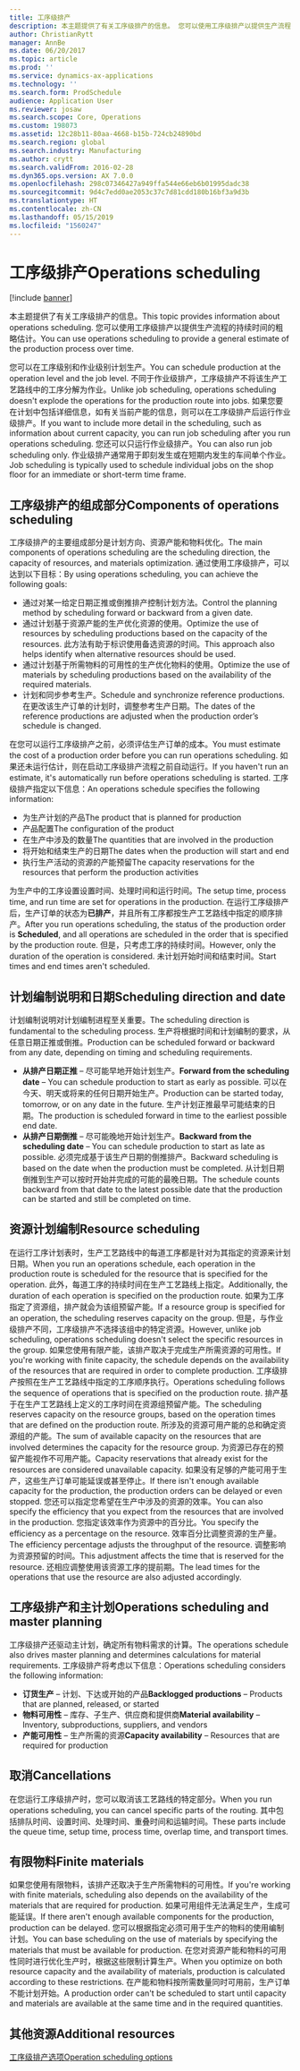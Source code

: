 ```yaml
---
title: 工序级排产
description: 本主题提供了有关工序级排产的信息。 您可以使用工序级排产以提供生产流程的持续时间的粗略估计。
author: ChristianRytt
manager: AnnBe
ms.date: 06/20/2017
ms.topic: article
ms.prod: ''
ms.service: dynamics-ax-applications
ms.technology: ''
ms.search.form: ProdSchedule
audience: Application User
ms.reviewer: josaw
ms.search.scope: Core, Operations
ms.custom: 198073
ms.assetid: 12c28b11-80aa-4668-b15b-724cb24890bd
ms.search.region: global
ms.search.industry: Manufacturing
ms.author: crytt
ms.search.validFrom: 2016-02-28
ms.dyn365.ops.version: AX 7.0.0
ms.openlocfilehash: 298c07346427a949ffa544e66eb6b01995dadc38
ms.sourcegitcommit: 9d4c7edd0ae2053c37c7d81cdd180b16bf3a9d3b
ms.translationtype: HT
ms.contentlocale: zh-CN
ms.lasthandoff: 05/15/2019
ms.locfileid: "1560247"
---
```

# <a name="operations-scheduling"></a><span data-ttu-id="880f9-104">工序级排产</span><span class="sxs-lookup"><span data-stu-id="880f9-104">Operations scheduling</span></span>

[!include [banner](../includes/banner.md)]

<span data-ttu-id="880f9-105">本主题提供了有关工序级排产的信息。</span><span class="sxs-lookup"><span data-stu-id="880f9-105">This topic provides information about operations scheduling.</span></span> <span data-ttu-id="880f9-106">您可以使用工序级排产以提供生产流程的持续时间的粗略估计。</span><span class="sxs-lookup"><span data-stu-id="880f9-106">You can use operations scheduling to provide a general estimate of the production process over time.</span></span>

<span data-ttu-id="880f9-107">您可以在工序级别和作业级别计划生产。</span><span class="sxs-lookup"><span data-stu-id="880f9-107">You can schedule production at the operation level and the job level.</span></span> <span data-ttu-id="880f9-108">不同于作业级排产，工序级排产不将该生产工艺路线中的工序分解为作业。</span><span class="sxs-lookup"><span data-stu-id="880f9-108">Unlike job scheduling, operations scheduling doesn't explode the operations for the production route into jobs.</span></span> <span data-ttu-id="880f9-109">如果您要在计划中包括详细信息，如有关当前产能的信息，则可以在工序级排产后运行作业级排产。</span><span class="sxs-lookup"><span data-stu-id="880f9-109">If you want to include more detail in the scheduling, such as information about current capacity, you can run job scheduling after you run operations scheduling.</span></span> <span data-ttu-id="880f9-110">您还可以只运行作业级排产。</span><span class="sxs-lookup"><span data-stu-id="880f9-110">You can also run job scheduling only.</span></span> <span data-ttu-id="880f9-111">作业级排产通常用于即刻发生或在短期内发生的车间单个作业。</span><span class="sxs-lookup"><span data-stu-id="880f9-111">Job scheduling is typically used to schedule individual jobs on the shop floor for an immediate or short-term time frame.</span></span>

## <a name="components-of-operations-scheduling"></a><span data-ttu-id="880f9-112">工序级排产的组成部分</span><span class="sxs-lookup"><span data-stu-id="880f9-112">Components of operations scheduling</span></span>
<span data-ttu-id="880f9-113">工序级排产的主要组成部分是计划方向、资源产能和物料优化。</span><span class="sxs-lookup"><span data-stu-id="880f9-113">The main components of operations scheduling are the scheduling direction, the capacity of resources, and materials optimization.</span></span> <span data-ttu-id="880f9-114">通过使用工序级排产，可以达到以下目标：</span><span class="sxs-lookup"><span data-stu-id="880f9-114">By using operations scheduling, you can achieve the following goals:</span></span>

-   <span data-ttu-id="880f9-115">通过对某一给定日期正推或倒推排产控制计划方法。</span><span class="sxs-lookup"><span data-stu-id="880f9-115">Control the planning method by scheduling forward or backward from a given date.</span></span>
-   <span data-ttu-id="880f9-116">通过计划基于资源产能的生产优化资源的使用。</span><span class="sxs-lookup"><span data-stu-id="880f9-116">Optimize the use of resources by scheduling productions based on the capacity of the resources.</span></span> <span data-ttu-id="880f9-117">此方法有助于标识使用备选资源的时间。</span><span class="sxs-lookup"><span data-stu-id="880f9-117">This approach also helps identify when alternative resources should be used.</span></span>
-   <span data-ttu-id="880f9-118">通过计划基于所需物料的可用性的生产优化物料的使用。</span><span class="sxs-lookup"><span data-stu-id="880f9-118">Optimize the use of materials by scheduling productions based on the availability of the required materials.</span></span>
-   <span data-ttu-id="880f9-119">计划和同步参考生产。</span><span class="sxs-lookup"><span data-stu-id="880f9-119">Schedule and synchronize reference productions.</span></span> <span data-ttu-id="880f9-120">在更改该生产订单的计划时，调整参考生产日期。</span><span class="sxs-lookup"><span data-stu-id="880f9-120">The dates of the reference productions are adjusted when the production order’s schedule is changed.</span></span>

<span data-ttu-id="880f9-121">在您可以运行工序级排产之前，必须评估生产订单的成本。</span><span class="sxs-lookup"><span data-stu-id="880f9-121">You must estimate the cost of a production order before you can run operations scheduling.</span></span> <span data-ttu-id="880f9-122">如果还未运行估计，则在启动工序级排产流程之前自动运行。</span><span class="sxs-lookup"><span data-stu-id="880f9-122">If you haven't run an estimate, it's automatically run before operations scheduling is started.</span></span> <span data-ttu-id="880f9-123">工序级排产指定以下信息：</span><span class="sxs-lookup"><span data-stu-id="880f9-123">An operations schedule specifies the following information:</span></span>

-   <span data-ttu-id="880f9-124">为生产计划的产品</span><span class="sxs-lookup"><span data-stu-id="880f9-124">The product that is planned for production</span></span>
-   <span data-ttu-id="880f9-125">产品配置</span><span class="sxs-lookup"><span data-stu-id="880f9-125">The configuration of the product</span></span>
-   <span data-ttu-id="880f9-126">在生产中涉及的数量</span><span class="sxs-lookup"><span data-stu-id="880f9-126">The quantities that are involved in the production</span></span>
-   <span data-ttu-id="880f9-127">将开始和结束生产的日期</span><span class="sxs-lookup"><span data-stu-id="880f9-127">The dates when the production will start and end</span></span>
-   <span data-ttu-id="880f9-128">执行生产活动的资源的产能预留</span><span class="sxs-lookup"><span data-stu-id="880f9-128">The capacity reservations for the resources that perform the production activities</span></span>

<span data-ttu-id="880f9-129">为生产中的工序设置设置时间、处理时间和运行时间。</span><span class="sxs-lookup"><span data-stu-id="880f9-129">The setup time, process time, and run time are set for operations in the production.</span></span> <span data-ttu-id="880f9-130">在运行工序级排产后，生产订单的状态为**已排产**，并且所有工序都按生产工艺路线中指定的顺序排产。</span><span class="sxs-lookup"><span data-stu-id="880f9-130">After you run operations scheduling, the status of the production order is **Scheduled**, and all operations are scheduled in the order that is specified by the production route.</span></span> <span data-ttu-id="880f9-131">但是，只考虑工序的持续时间。</span><span class="sxs-lookup"><span data-stu-id="880f9-131">However, only the duration of the operation is considered.</span></span> <span data-ttu-id="880f9-132">未计划开始时间和结束时间。</span><span class="sxs-lookup"><span data-stu-id="880f9-132">Start times and end times aren't scheduled.</span></span>

## <a name="scheduling-direction-and-date"></a><span data-ttu-id="880f9-133">计划编制说明和日期</span><span class="sxs-lookup"><span data-stu-id="880f9-133">Scheduling direction and date</span></span>
<span data-ttu-id="880f9-134">计划编制说明对计划编制进程至关重要。</span><span class="sxs-lookup"><span data-stu-id="880f9-134">The scheduling direction is fundamental to the scheduling process.</span></span> <span data-ttu-id="880f9-135">生产将根据时间和计划编制的要求，从任意日期正推或倒推。</span><span class="sxs-lookup"><span data-stu-id="880f9-135">Production can be scheduled forward or backward from any date, depending on timing and scheduling requirements.</span></span>

-   <span data-ttu-id="880f9-136">**从排产日期正推** – 尽可能早地开始计划生产。</span><span class="sxs-lookup"><span data-stu-id="880f9-136">**Forward from the scheduling date** – You can schedule production to start as early as possible.</span></span> <span data-ttu-id="880f9-137">可以在今天、明天或将来的任何日期开始生产。</span><span class="sxs-lookup"><span data-stu-id="880f9-137">Production can be started today, tomorrow, or on any date in the future.</span></span> <span data-ttu-id="880f9-138">生产计划正推最早可能结束的日期。</span><span class="sxs-lookup"><span data-stu-id="880f9-138">The production is scheduled forward in time to the earliest possible end date.</span></span>
-   <span data-ttu-id="880f9-139">**从排产日期倒推** – 尽可能晚地开始计划生产。</span><span class="sxs-lookup"><span data-stu-id="880f9-139">**Backward from the scheduling date** – You can schedule production to start as late as possible.</span></span> <span data-ttu-id="880f9-140">必须完成基于该生产日期的倒推排产。</span><span class="sxs-lookup"><span data-stu-id="880f9-140">Backward scheduling is based on the date when the production must be completed.</span></span> <span data-ttu-id="880f9-141">从计划日期倒推到生产可以按时开始并完成的可能的最晚日期。</span><span class="sxs-lookup"><span data-stu-id="880f9-141">The schedule counts backward from that date to the latest possible date that the production can be started and still be completed on time.</span></span>

## <a name="resource-scheduling"></a><span data-ttu-id="880f9-142">资源计划编制</span><span class="sxs-lookup"><span data-stu-id="880f9-142">Resource scheduling</span></span>
<span data-ttu-id="880f9-143">在运行工序计划表时，生产工艺路线中的每道工序都是针对为其指定的资源来计划日期。</span><span class="sxs-lookup"><span data-stu-id="880f9-143">When you run an operations schedule, each operation in the production route is scheduled for the resource that is specified for the operation.</span></span> <span data-ttu-id="880f9-144">此外，每道工序的持续时间在生产工艺路线上指定。</span><span class="sxs-lookup"><span data-stu-id="880f9-144">Additionally, the duration of each operation is specified on the production route.</span></span> <span data-ttu-id="880f9-145">如果为工序指定了资源组，排产就会为该组预留产能。</span><span class="sxs-lookup"><span data-stu-id="880f9-145">If a resource group is specified for an operation, the scheduling reserves capacity on the group.</span></span> <span data-ttu-id="880f9-146">但是，与作业级排产不同，工序级排产不选择该组中的特定资源。</span><span class="sxs-lookup"><span data-stu-id="880f9-146">However, unlike job scheduling, operations scheduling doesn't select the specific resources in the group.</span></span> <span data-ttu-id="880f9-147">如果您使用有限产能，该排产取决于完成生产所需资源的可用性。</span><span class="sxs-lookup"><span data-stu-id="880f9-147">If you're working with finite capacity, the schedule depends on the availability of the resources that are required in order to complete production.</span></span> <span data-ttu-id="880f9-148">工序级排产按照在生产工艺路线中指定的工序顺序执行。</span><span class="sxs-lookup"><span data-stu-id="880f9-148">Operations scheduling follows the sequence of operations that is specified on the production route.</span></span> <span data-ttu-id="880f9-149">排产基于在生产工艺路线上定义的工序时间在资源组预留产能。</span><span class="sxs-lookup"><span data-stu-id="880f9-149">The scheduling reserves capacity on the resource groups, based on the operation times that are defined on the production route.</span></span> <span data-ttu-id="880f9-150">所涉及的资源可用产能的总和确定资源组的产能。</span><span class="sxs-lookup"><span data-stu-id="880f9-150">The sum of available capacity on the resources that are involved determines the capacity for the resource group.</span></span> <span data-ttu-id="880f9-151">为资源已存在的预留产能视作不可用产能。</span><span class="sxs-lookup"><span data-stu-id="880f9-151">Capacity reservations that already exist for the resources are considered unavailable capacity.</span></span> <span data-ttu-id="880f9-152">如果没有足够的产能可用于生产，这些生产订单可能延误或甚至停止。</span><span class="sxs-lookup"><span data-stu-id="880f9-152">If there isn't enough available capacity for the production, the production orders can be delayed or even stopped.</span></span> <span data-ttu-id="880f9-153">您还可以指定您希望在生产中涉及的资源的效率。</span><span class="sxs-lookup"><span data-stu-id="880f9-153">You can also specify the efficiency that you expect from the resources that are involved in the production.</span></span> <span data-ttu-id="880f9-154">您指定该效率作为资源中的百分比。</span><span class="sxs-lookup"><span data-stu-id="880f9-154">You specify the efficiency as a percentage on the resource.</span></span> <span data-ttu-id="880f9-155">效率百分比调整资源的生产量。</span><span class="sxs-lookup"><span data-stu-id="880f9-155">The efficiency percentage adjusts the throughput of the resource.</span></span> <span data-ttu-id="880f9-156">调整影响为资源预留的时间。</span><span class="sxs-lookup"><span data-stu-id="880f9-156">This adjustment affects the time that is reserved for the resource.</span></span> <span data-ttu-id="880f9-157">还相应调整使用该资源工序的提前期。</span><span class="sxs-lookup"><span data-stu-id="880f9-157">The lead times for the operations that use the resource are also adjusted accordingly.</span></span>

## <a name="operations-scheduling-and-master-planning"></a><span data-ttu-id="880f9-158">工序级排产和主计划</span><span class="sxs-lookup"><span data-stu-id="880f9-158">Operations scheduling and master planning</span></span>
<span data-ttu-id="880f9-159">工序级排产还驱动主计划，确定所有物料需求的计算。</span><span class="sxs-lookup"><span data-stu-id="880f9-159">The operations schedule also drives master planning and determines calculations for material requirements.</span></span> <span data-ttu-id="880f9-160">工序级排产将考虑以下信息：</span><span class="sxs-lookup"><span data-stu-id="880f9-160">Operations scheduling considers the following information:</span></span>

-   <span data-ttu-id="880f9-161">**订货生产** – 计划、下达或开始的产品</span><span class="sxs-lookup"><span data-stu-id="880f9-161">**Backlogged productions** – Products that are planned, released, or started</span></span>
-   <span data-ttu-id="880f9-162">**物料可用性** – 库存、子生产、供应商和提供商</span><span class="sxs-lookup"><span data-stu-id="880f9-162">**Material availability** – Inventory, subproductions, suppliers, and vendors</span></span>
-   <span data-ttu-id="880f9-163">**产能可用性** – 生产所需的资源</span><span class="sxs-lookup"><span data-stu-id="880f9-163">**Capacity availability** – Resources that are required for production</span></span>

## <a name="cancellations"></a><span data-ttu-id="880f9-164">取消</span><span class="sxs-lookup"><span data-stu-id="880f9-164">Cancellations</span></span>
<span data-ttu-id="880f9-165">在您运行工序级排产时，您可以取消该工艺路线的特定部分。</span><span class="sxs-lookup"><span data-stu-id="880f9-165">When you run operations scheduling, you can cancel specific parts of the routing.</span></span> <span data-ttu-id="880f9-166">其中包括排队时间、设置时间、处理时间、重叠时间和运输时间。</span><span class="sxs-lookup"><span data-stu-id="880f9-166">These parts include the queue time, setup time, process time, overlap time, and transport times.</span></span>

## <a name="finite-materials"></a><span data-ttu-id="880f9-167">有限物料</span><span class="sxs-lookup"><span data-stu-id="880f9-167">Finite materials</span></span>
<span data-ttu-id="880f9-168">如果您使用有限物料，该排产还取决于生产所需物料的可用性。</span><span class="sxs-lookup"><span data-stu-id="880f9-168">If you're working with finite materials, scheduling also depends on the availability of the materials that are required for production.</span></span> <span data-ttu-id="880f9-169">如果可用组件无法满足生产，生成可能延误。</span><span class="sxs-lookup"><span data-stu-id="880f9-169">If there aren't enough available components for the production, production can be delayed.</span></span> <span data-ttu-id="880f9-170">您可以根据指定必须可用于生产的物料的使用编制计划。</span><span class="sxs-lookup"><span data-stu-id="880f9-170">You can base scheduling on the use of materials by specifying the materials that must be available for production.</span></span> <span data-ttu-id="880f9-171">在您对资源产能和物料的可用性同时进行优化生产时，根据这些限制计算生产。</span><span class="sxs-lookup"><span data-stu-id="880f9-171">When you optimize on both resource capacity and the availability of materials, production is calculated according to these restrictions.</span></span> <span data-ttu-id="880f9-172">在产能和物料按所需数量同时可用前，生产订单不能计划开始。</span><span class="sxs-lookup"><span data-stu-id="880f9-172">A production order can't be scheduled to start until capacity and materials are available at the same time and in the required quantities.</span></span>

<a name="additional-resources"></a><span data-ttu-id="880f9-173">其他资源</span><span class="sxs-lookup"><span data-stu-id="880f9-173">Additional resources</span></span>
--------

[<span data-ttu-id="880f9-174">工序级排产选项</span><span class="sxs-lookup"><span data-stu-id="880f9-174">Operation scheduling options</span></span>](operation-scheduling-options.md)



